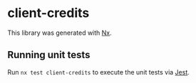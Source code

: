 # client-credits

This library was generated with [Nx](https://nx.dev).

## Running unit tests

Run `nx test client-credits` to execute the unit tests via [Jest](https://jestjs.io).

